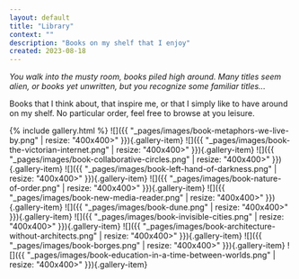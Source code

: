 ```yaml
---
layout: default
title: "Library"
context: ""
description: "Books on my shelf that I enjoy"
created: 2023-08-18
---
```


*You walk into the musty room, books piled high around. Many titles seem alien, or books yet unwritten, but you recognize some familiar titles...*

Books that I think about, that inspire me, or that I simply like to have around on my shelf. No particular order, feel free to browse at you leisure.

{% include gallery.html %}
![]({{ "_pages/images/book-metaphors-we-live-by.png" | resize: "400x400>" }}){.gallery-item}
![]({{ "_pages/images/book-the-victorian-internet.png" | resize: "400x400>" }}){.gallery-item}
![]({{ "_pages/images/book-collaborative-circles.png" | resize: "400x400>" }}){.gallery-item}
![]({{ "_pages/images/book-left-hand-of-darkness.png" | resize: "400x400>" }}){.gallery-item}
![]({{ "_pages/images/book-nature-of-order.png" | resize: "400x400>" }}){.gallery-item}
![]({{ "_pages/images/book-new-media-reader.png" | resize: "400x400>" }}){.gallery-item}
![]({{ "_pages/images/book-dune.png" | resize: "400x400>" }}){.gallery-item}
![]({{ "_pages/images/book-invisible-cities.png" | resize: "400x400>" }}){.gallery-item}
![]({{ "_pages/images/book-architecture-without-architects.png" | resize: "400x400>" }}){.gallery-item}
![]({{ "_pages/images/book-borges.png" | resize: "400x400>" }}){.gallery-item}
![]({{ "_pages/images/book-education-in-a-time-between-worlds.png" | resize: "400x400>" }}){.gallery-item}